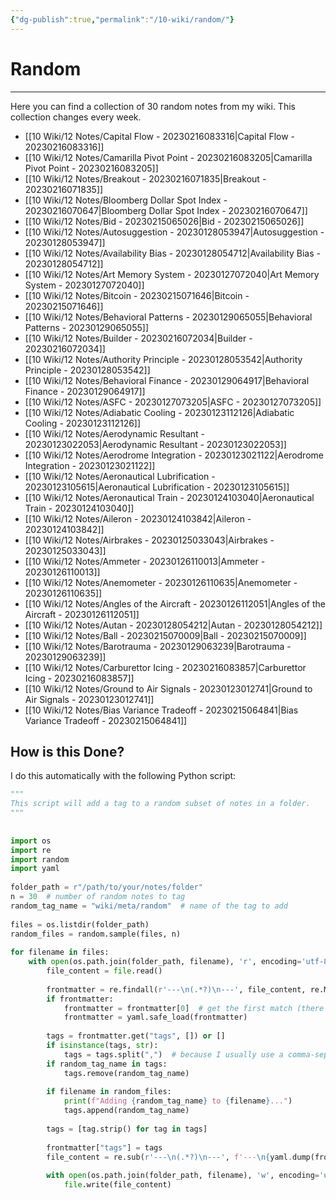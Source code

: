 ```yaml
---
{"dg-publish":true,"permalink":"/10-wiki/random/"}
---
```


# Random
---
Here you can find a collection of 30 random notes from my wiki. This collection changes every week.

- [[10 Wiki/12 Notes/Capital Flow - 20230216083316\|Capital Flow - 20230216083316]]
- [[10 Wiki/12 Notes/Camarilla Pivot Point - 20230216083205\|Camarilla Pivot Point - 20230216083205]]
- [[10 Wiki/12 Notes/Breakout - 20230216071835\|Breakout - 20230216071835]]
- [[10 Wiki/12 Notes/Bloomberg Dollar Spot Index - 20230216070647\|Bloomberg Dollar Spot Index - 20230216070647]]
- [[10 Wiki/12 Notes/Bid - 20230215065026\|Bid - 20230215065026]]
- [[10 Wiki/12 Notes/Autosuggestion - 20230128053947\|Autosuggestion - 20230128053947]]
- [[10 Wiki/12 Notes/Availability Bias - 20230128054712\|Availability Bias - 20230128054712]]
- [[10 Wiki/12 Notes/Art Memory System - 20230127072040\|Art Memory System - 20230127072040]]
- [[10 Wiki/12 Notes/Bitcoin - 20230215071646\|Bitcoin - 20230215071646]]
- [[10 Wiki/12 Notes/Behavioral Patterns - 20230129065055\|Behavioral Patterns - 20230129065055]]
- [[10 Wiki/12 Notes/Builder - 20230216072034\|Builder - 20230216072034]]
- [[10 Wiki/12 Notes/Authority Principle - 20230128053542\|Authority Principle - 20230128053542]]
- [[10 Wiki/12 Notes/Behavioral Finance - 20230129064917\|Behavioral Finance - 20230129064917]]
- [[10 Wiki/12 Notes/ASFC - 20230127073205\|ASFC - 20230127073205]]
- [[10 Wiki/12 Notes/Adiabatic Cooling - 20230123112126\|Adiabatic Cooling - 20230123112126]]
- [[10 Wiki/12 Notes/Aerodynamic Resultant - 20230123022053\|Aerodynamic Resultant - 20230123022053]]
- [[10 Wiki/12 Notes/Aerodrome Integration - 20230123021122\|Aerodrome Integration - 20230123021122]]
- [[10 Wiki/12 Notes/Aeronautical Lubrification - 20230123105615\|Aeronautical Lubrification - 20230123105615]]
- [[10 Wiki/12 Notes/Aeronautical Train - 20230124103040\|Aeronautical Train - 20230124103040]]
- [[10 Wiki/12 Notes/Aileron - 20230124103842\|Aileron - 20230124103842]]
- [[10 Wiki/12 Notes/Airbrakes - 20230125033043\|Airbrakes - 20230125033043]]
- [[10 Wiki/12 Notes/Ammeter - 20230126110013\|Ammeter - 20230126110013]]
- [[10 Wiki/12 Notes/Anemometer - 20230126110635\|Anemometer - 20230126110635]]
- [[10 Wiki/12 Notes/Angles of the Aircraft - 20230126112051\|Angles of the Aircraft - 20230126112051]]
- [[10 Wiki/12 Notes/Autan - 20230128054212\|Autan - 20230128054212]]
- [[10 Wiki/12 Notes/Ball - 20230215070009\|Ball - 20230215070009]]
- [[10 Wiki/12 Notes/Barotrauma - 20230129063239\|Barotrauma - 20230129063239]]
- [[10 Wiki/12 Notes/Carburettor Icing - 20230216083857\|Carburettor Icing - 20230216083857]]
- [[10 Wiki/12 Notes/Ground to Air Signals - 20230123012741\|Ground to Air Signals - 20230123012741]]
- [[10 Wiki/12 Notes/Bias Variance Tradeoff - 20230215064841\|Bias Variance Tradeoff - 20230215064841]]


## How is this Done?
I do this automatically with the following Python script:

```python
"""  
This script will add a tag to a random subset of notes in a folder.  
"""  
  
  
import os  
import re  
import random  
import yaml  
  
folder_path = r"/path/to/your/notes/folder"
n = 30  # number of random notes to tag  
random_tag_name = "wiki/meta/random"  # name of the tag to add  
  
files = os.listdir(folder_path)  
random_files = random.sample(files, n)  
  
for filename in files:  
    with open(os.path.join(folder_path, filename), 'r', encoding='utf-8') as file:  
        file_content = file.read()  
  
        frontmatter = re.findall(r'---\n(.*?)\n---', file_content, re.MULTILINE | re.DOTALL)  
        if frontmatter:  
            frontmatter = frontmatter[0]  # get the first match (there should only be one)  
            frontmatter = yaml.safe_load(frontmatter)  
  
        tags = frontmatter.get("tags", []) or []  
        if isinstance(tags, str):  
            tags = tags.split(",")  # because I usually use a comma-separated string instead of a list  
        if random_tag_name in tags:  
            tags.remove(random_tag_name)  
  
        if filename in random_files:  
            print(f"Adding {random_tag_name} to {filename}...")  
            tags.append(random_tag_name)  
  
        tags = [tag.strip() for tag in tags]  
  
        frontmatter["tags"] = tags  
        file_content = re.sub(r'---\n(.*?)\n---', f'---\n{yaml.dump(frontmatter)}---', file_content, 1, re.MULTILINE | re.DOTALL)  
  
        with open(os.path.join(folder_path, filename), 'w', encoding='utf-8') as file:  
            file.write(file_content)
```